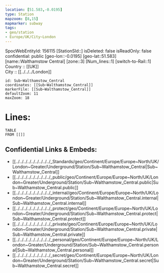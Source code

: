 ```yaml
---
location: [51.583,-0.0195] 
type: Station 
mapzoom: [8,15] 
mapmarker: subway 
tags:
- geo/station
- Europe/UK/City~London
---
```

SpocWebEntityId: 156115
[StationSId::] 
isDeleted: false
isReadOnly: false
confidential: public
[geo-lon::-0.0195] 
[geo-lat::51.583] 
[name::Walthamstow Central] 
[zone::3] 
[Num_lines::1] 
[switch-to-Rail::1] 
Country :: [[UK]]  
City :: [[../../../London]]  


```leaflet
id: Sub~Walthamstow_Central
coordinates: [[Sub~Walthamstow_Central]] 
markerFile: [[Sub~Walthamstow_Central]] 
defaultZoom: 11 
maxZoom: 18
```


# Lines: 
```dataview
TABLE 
FROM [[]] 
```

## Confidential Links & Embeds: 
- [[../../../../../../../../../_Standards/geo/Continent/Europe/Europe~North/UK/London~Greater/Underground/Station/Sub~Walthamstow_Central|Sub~Walthamstow_Central]] 
- [[../../../../../../../../../_public/geo/Continent/Europe/Europe~North/UK/London~Greater/Underground/Station/Sub~Walthamstow_Central.public|Sub~Walthamstow_Central.public]] 
- [[../../../../../../../../../_internal/geo/Continent/Europe/Europe~North/UK/London~Greater/Underground/Station/Sub~Walthamstow_Central.internal|Sub~Walthamstow_Central.internal]] 
- [[../../../../../../../../../_protect/geo/Continent/Europe/Europe~North/UK/London~Greater/Underground/Station/Sub~Walthamstow_Central.protect|Sub~Walthamstow_Central.protect]] 
- [[../../../../../../../../../_private/geo/Continent/Europe/Europe~North/UK/London~Greater/Underground/Station/Sub~Walthamstow_Central.private|Sub~Walthamstow_Central.private]] 
- [[../../../../../../../../../_personal/geo/Continent/Europe/Europe~North/UK/London~Greater/Underground/Station/Sub~Walthamstow_Central.personal|Sub~Walthamstow_Central.personal]] 
- [[../../../../../../../../../_secret/geo/Continent/Europe/Europe~North/UK/London~Greater/Underground/Station/Sub~Walthamstow_Central.secret|Sub~Walthamstow_Central.secret]] 

